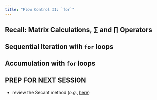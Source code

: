 ```yaml
---
title: "Flow Control II: `for`"
---
```


## Recall: Matrix Calculations, $\sum$ and $\prod$ Operators

## Sequential Iteration with `for` loops

## Accumulation with `for` loops

## PREP FOR NEXT SESSION

 - review the Secant method (*e.g.*, [here](http://en.wikipedia.org/wiki/Secant_method))
